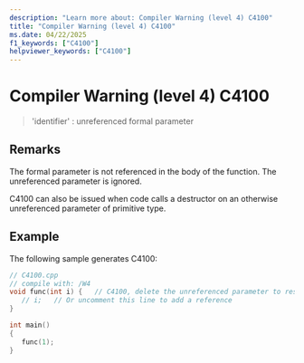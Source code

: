 ```yaml
---
description: "Learn more about: Compiler Warning (level 4) C4100"
title: "Compiler Warning (level 4) C4100"
ms.date: 04/22/2025
f1_keywords: ["C4100"]
helpviewer_keywords: ["C4100"]
---
```

# Compiler Warning (level 4) C4100

> 'identifier' : unreferenced formal parameter

## Remarks

The formal parameter is not referenced in the body of the function. The unreferenced parameter is ignored.

C4100 can also be issued when code calls a destructor on an otherwise unreferenced parameter of primitive type.

## Example

The following sample generates C4100:

```cpp
// C4100.cpp
// compile with: /W4
void func(int i) {   // C4100, delete the unreferenced parameter to resolve the warning
   // i;   // Or uncomment this line to add a reference
}

int main()
{
   func(1);
}
```
